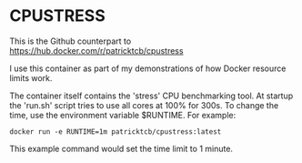# CPUSTRESS

This is the Github counterpart to https://hub.docker.com/r/patricktcb/cpustress

I use this container as part of my demonstrations of how Docker resource limits work.

The container itself contains the 'stress' CPU benchmarking tool. At startup the 'run.sh' script tries to use all cores at 100% for 300s. To change the time, use the environment variable $RUNTIME. For example:

```docker run -e RUNTIME=1m patricktcb/cpustress:latest```

This example command would set the time limit to 1 minute.
